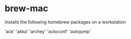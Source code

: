 # brew-mac

Installs the following homebrew packages on a workstation

'ack'
'akka'
'archey'
'autoconf'
'autojump'
